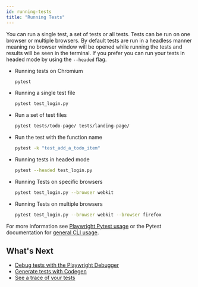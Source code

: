 ```yaml
---
id: running-tests
title: "Running Tests"
---
```


You can run a single test, a set of tests or all tests. Tests can be run on one browser or multiple browsers. By default tests are run in a headless manner meaning no browser window will be opened while running the tests and results will be seen in the terminal. If you prefer you can run your tests in headed mode by using the `--headed` flag.

- Running tests on Chromium

  ```bash
  pytest
  ```

- Running a single test file

  ```bash
  pytest test_login.py
  ```

- Run a set of test files

  ```bash
  pytest tests/todo-page/ tests/landing-page/
  ```

- Run the test with the function name

  ```bash
  pytest -k "test_add_a_todo_item"
  ```

- Running tests in headed mode

  ```bash
  pytest --headed test_login.py
  ```

- Running Tests on specific browsers

  ```bash
  pytest test_login.py --browser webkit
  ```

- Running Tests on multiple browsers

  ```bash
  pytest test_login.py --browser webkit --browser firefox
  ```

For more information see [Playwright Pytest usage](./test-runners.md) or the Pytest documentation for [general CLI usage](https://docs.pytest.org/en/stable/usage.html).

## What's Next

- [Debug tests with the Playwright Debugger](./debug.md)
- [Generate tests with Codegen](./codegen.md)
- [See a trace of your tests](./trace-viewer.md)